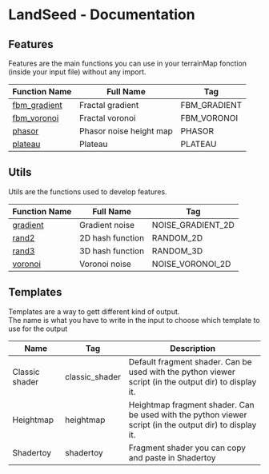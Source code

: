 # LandSeed - Documentation

## Features

Features are the main functions you can use in your terrainMap fonction (inside your input file) without any import.

| Function Name | Full Name | Tag |
|-|-|-|
| [fbm_gradient](features/fbm_gradient.md) | Fractal gradient | FBM_GRADIENT |
| [fbm_voronoi](features/fbm_voronoi.md) | Fractal voronoi | FBM_VORONOI |
| [phasor](features/phasor.md) | Phasor noise height map | PHASOR |
| [plateau](features/plateau.md) | Plateau | PLATEAU |


## Utils

Utils are the functions used to develop features.

| Function Name | Full Name | Tag |
|-|-|-|
| [gradient](utils/gradient.md) | Gradient noise | NOISE_GRADIENT_2D |
| [rand2](utils/rand2.md) | 2D hash function | RANDOM_2D |
| [rand3](utils/rand3.md) | 3D hash function | RANDOM_3D |
| [voronoi](utils/voronoi.md) | Voronoi noise | NOISE_VORONOI_2D |


## Templates

Templates are a way to gett different kind of output.  
The name is what you have to write in the input to choose which template to use for the output

| Name | Tag | Description |
|-|-|-|
| Classic shader | classic_shader |  Default fragment shader. Can be used with the python viewer script (in the output dir) to display it. |
| Heightmap | heightmap |  Heightmap fragment shader. Can be used with the python viewer script (in the output dir) to display it. |
| Shadertoy | shadertoy |  Fragment shader you can copy and paste in Shadertoy |
